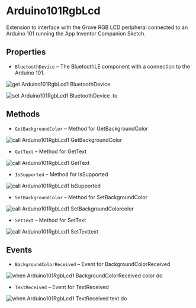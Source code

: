 # Arduino101RgbLcd

Extension to interface with the Grove RGB LCD peripheral connected to an Arduino 101
 running the App Inventor Companion Sketch.

## Properties

+ <a name="BluetoothDevice"></a>`BluetoothDevice` – The BluetoothLE component with a connection to the Arduino 101.


![get Arduino101RgbLcd1 BluetoothDevice ](blocks/Arduino101RgbLcd.BluetoothDevice_getter.svg)


![set Arduino101RgbLcd1 BluetoothDevice  to](blocks/Arduino101RgbLcd.BluetoothDevice_setter.svg)

## Methods

+ <a name="GetBackgroundColor"></a>`GetBackgroundColor` – Method for GetBackgroundColor

![call Arduino101RgbLcd1 GetBackgroundColor](blocks/Arduino101RgbLcd.GetBackgroundColor.svg)

+ <a name="GetText"></a>`GetText` – Method for GetText

![call Arduino101RgbLcd1 GetText](blocks/Arduino101RgbLcd.GetText.svg)

+ <a name="IsSupported"></a>`IsSupported` – Method for IsSupported

![call Arduino101RgbLcd1 IsSupported](blocks/Arduino101RgbLcd.IsSupported.svg)

+ <a name="SetBackgroundColor"></a>`SetBackgroundColor` – Method for SetBackgroundColor

![call Arduino101RgbLcd1 SetBackgroundColorcolor](blocks/Arduino101RgbLcd.SetBackgroundColor.svg)

+ <a name="SetText"></a>`SetText` – Method for SetText

![call Arduino101RgbLcd1 SetTexttext](blocks/Arduino101RgbLcd.SetText.svg)

## Events

+ <a name="BackgroundColorReceived"></a>`BackgroundColorReceived` – Event for BackgroundColorReceived

![when Arduino101RgbLcd1 BackgroundColorReceived color do](blocks/Arduino101RgbLcd.BackgroundColorReceived.svg)

+ <a name="TextReceived"></a>`TextReceived` – Event for TextReceived

![when Arduino101RgbLcd1 TextReceived text do](blocks/Arduino101RgbLcd.TextReceived.svg)


